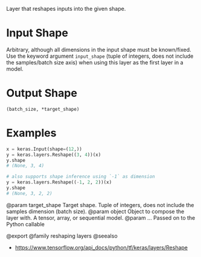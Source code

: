 Layer that reshapes inputs into the given shape.

# Input Shape
Arbitrary, although all dimensions in the input shape must be
known/fixed. Use the keyword argument `input_shape` (tuple of integers,
does not include the samples/batch size axis) when using this layer as
the first layer in a model.

# Output Shape
`(batch_size, *target_shape)`

# Examples
```python
x = keras.Input(shape=(12,))
y = keras.layers.Reshape((3, 4))(x)
y.shape
# (None, 3, 4)
```

```python
# also supports shape inference using `-1` as dimension
y = keras.layers.Reshape((-1, 2, 2))(x)
y.shape
# (None, 3, 2, 2)
```

@param target_shape Target shape. Tuple of integers, does not include the
samples dimension (batch size).
@param object Object to compose the layer with. A tensor, array, or sequential model.
@param ... Passed on to the Python callable

@export
@family reshaping layers
@seealso
+ <https://www.tensorflow.org/api_docs/python/tf/keras/layers/Reshape>
